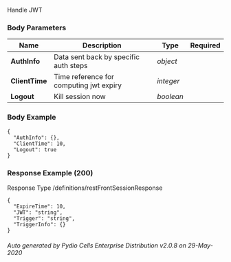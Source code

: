 






 
Handle JWT  


### Body Parameters

Name | Description | Type | Required
---|---|---|---
**AuthInfo** | Data sent back by specific auth steps | _object_ |   
**ClientTime** | Time reference for computing jwt expiry | _integer_ |   
**Logout** | Kill session now | _boolean_ |   


### Body Example
```
{
  "AuthInfo": {},
  "ClientTime": 10,
  "Logout": true
}
```






### Response Example (200)
Response Type /definitions/restFrontSessionResponse

```
{
  "ExpireTime": 10,
  "JWT": "string",
  "Trigger": "string",
  "TriggerInfo": {}
}
```




###### Auto generated by Pydio Cells Enterprise Distribution v2.0.8 on 29-May-2020
